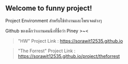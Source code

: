 ## Welcome to funny project!
Project Environment สำหรับใช้ทำงานและโพรเจคต่างๆ

Github ของเด็กว่างงานคนนึงที่ชื่อว่า Piney >~<

> "HW" Project Link : https://sorawit12535.github.io

> "The Forrest" Project Link : https://sorawit12535.github.io/project/theforrest
